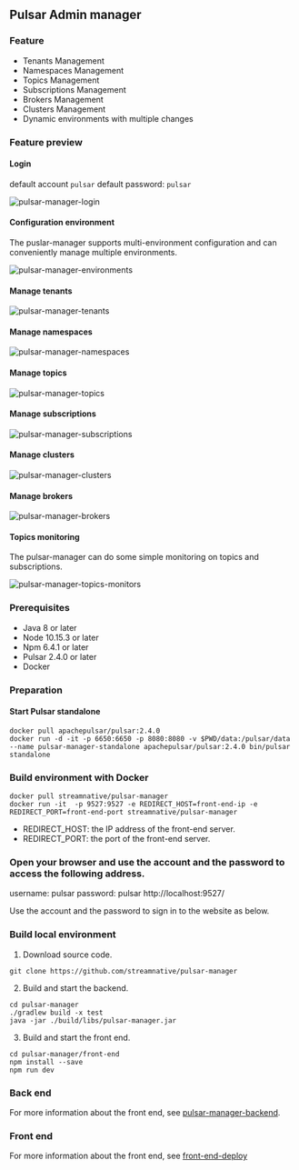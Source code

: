 ## Pulsar Admin manager

### Feature

* Tenants Management
* Namespaces Management
* Topics Management
* Subscriptions Management
* Brokers Management
* Clusters Management
* Dynamic environments with multiple changes

### Feature preview

#### Login

default account `pulsar` default password: `pulsar`

![pulsar-manager-login](docs/img/pulsar-manager-login.gif)

#### Configuration environment

The puslar-manager supports multi-environment configuration and can conveniently manage multiple environments.

![pulsar-manager-environments](docs/img/pulsar-manager-environments.gif)

#### Manage tenants

![pulsar-manager-tenants](docs/img/pulsar-manager-tenants.gif)


#### Manage namespaces

![pulsar-manager-namespaces](docs/img/pulsar-manager-namespaces.gif)

#### Manage topics

![pulsar-manager-topics](docs/img/pulsar-manager-topics.gif)


#### Manage subscriptions

![pulsar-manager-subscriptions](docs/img/pulsar-manager-subscriptions.gif)

#### Manage clusters

![pulsar-manager-clusters](docs/img/pulsar-manager-clusters.gif)

#### Manage brokers

![pulsar-manager-brokers](docs/img/pulsar-manager-brokers.gif)


#### Topics monitoring

The pulsar-manager can do some simple monitoring on topics and subscriptions.

![pulsar-manager-topics-monitors](docs/img/pulsar-manager-topics-monitors.gif)


### Prerequisites
* Java 8 or later
* Node 10.15.3 or later
* Npm 6.4.1 or later
* Pulsar 2.4.0 or later
* Docker

### Preparation

#### Start Pulsar standalone

```
docker pull apachepulsar/pulsar:2.4.0
docker run -d -it -p 6650:6650 -p 8080:8080 -v $PWD/data:/pulsar/data --name pulsar-manager-standalone apachepulsar/pulsar:2.4.0 bin/pulsar standalone
```

### Build environment with Docker

```
docker pull streamnative/pulsar-manager
docker run -it  -p 9527:9527 -e REDIRECT_HOST=front-end-ip -e REDIRECT_PORT=front-end-port streamnative/pulsar-manager
```
* REDIRECT_HOST: the IP address of the front-end server.
* REDIRECT_PORT: the port of the front-end server.

### Open your browser and use the account and the password to access the following address.

username: pulsar
password: pulsar
http://localhost:9527/

Use the account and the password to sign in to the website as below.

### Build local environment

1. Download source code.

```
git clone https://github.com/streamnative/pulsar-manager
```

2. Build and start the backend.
```
cd pulsar-manager
./gradlew build -x test
java -jar ./build/libs/pulsar-manager.jar
```

3. Build and start the front end.

```
cd pulsar-manager/front-end
npm install --save
npm run dev
```


### Back end
For more information about the front end, see [pulsar-manager-backend](https://github.com/tuteng/pulsar-manager/blob/feature/add-readme-for-backend-and-front-end/src/README.md).


### Front end

For more information about the front end, see [front-end-deploy](https://github.com/streamnative/pulsar-manager/blob/master/front-end/README.md)

